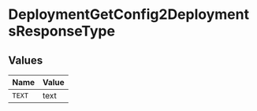 # DeploymentGetConfig2DeploymentsResponseType


## Values

| Name   | Value  |
| ------ | ------ |
| `TEXT` | text   |